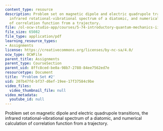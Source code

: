 ```yaml
---
content_type: resource
description: Problem set on magnetic dipole and electric quadrupole transitions, the
  infrared rotational-vibrational spectrum of a diatomic, and numerical calculation
  of correlation function from a trajectory.
file: /ol-ocw-studio-app/courses/5-74-introductory-quantum-mechanics-ii-spring-2009/207b47fdbf37d6ef19ee17f37584c9be_MIT5_74s09_pset02.pdf
file_size: 65082
file_type: application/pdf
learning_resource_types:
- Assignments
license: https://creativecommons.org/licenses/by-nc-sa/4.0/
ocw_type: OCWFile
parent_title: Assignments
parent_type: CourseSection
parent_uid: 8ffc8ced-be0a-98b7-2788-84ee7562ed7e
resourcetype: Document
title: 'Problem Set #2'
uid: 207b47fd-bf37-d6ef-19ee-17f37584c9be
video_files:
  video_thumbnail_file: null
video_metadata:
  youtube_id: null
---
```

Problem set on magnetic dipole and electric quadrupole transitions, the infrared rotational-vibrational spectrum of a diatomic, and numerical calculation of correlation function from a trajectory.
